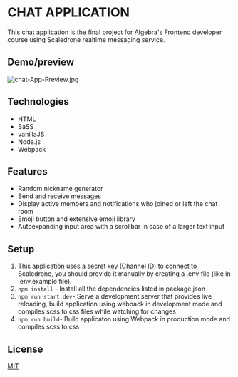 # CHAT APPLICATION

This chat application is the final project for Algebra's Frontend developer course using Scaledrone realtime messaging service.

## Demo/preview

![chat-App-Preview.jpg](https://i.postimg.cc/T3B1V3vd/chat-App-Preview.jpg)

## Technologies

- HTML
- SaSS
- vanillaJS
- Node.js
- Webpack

## Features

- Random nickname generator
- Send and receive messages
- Display active members and notifications who joined or left the chat room
- Emoji button and extensive emoji library
- Autoexpanding input area with a scrollbar in case of a larger text input

## Setup

1. This application uses a secret key (Channel ID) to connect to Scaledrone, you should provide it manually by creating a .env file (like in .env.example file).
2. `npm install` - Install all the dependencies listed in package.json
3. `npm run start:dev`- Serve a development server that provides live reloading, build application using webpack in development mode and compiles scss to css files while watching for changes
4. `npm run build`- Build applicaton using Webpack in production mode and compiles scss to css 

## License

[MIT](https://choosealicense.com/licenses/mit/)
